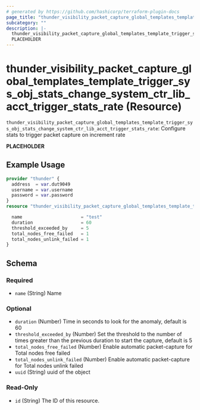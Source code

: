 ```yaml
---
# generated by https://github.com/hashicorp/terraform-plugin-docs
page_title: "thunder_visibility_packet_capture_global_templates_template_trigger_sys_obj_stats_change_system_ctr_lib_acct_trigger_stats_rate Resource - terraform-provider-thunder"
subcategory: ""
description: |-
  thunder_visibility_packet_capture_global_templates_template_trigger_sys_obj_stats_change_system_ctr_lib_acct_trigger_stats_rate: Configure stats to trigger packet capture on increment rate
  PLACEHOLDER
---
```


# thunder_visibility_packet_capture_global_templates_template_trigger_sys_obj_stats_change_system_ctr_lib_acct_trigger_stats_rate (Resource)

`thunder_visibility_packet_capture_global_templates_template_trigger_sys_obj_stats_change_system_ctr_lib_acct_trigger_stats_rate`: Configure stats to trigger packet capture on increment rate

__PLACEHOLDER__

## Example Usage

```terraform
provider "thunder" {
  address  = var.dut9049
  username = var.username
  password = var.password
}
resource "thunder_visibility_packet_capture_global_templates_template_trigger_sys_obj_stats_change_system_ctr_lib_acct_trigger_stats_rate" "thunder_visibility_packet_capture_global_templates_template_trigger_sys_obj_stats_change_system_ctr_lib_acct_trigger_stats_rate" {

  name                      = "test"
  duration                  = 60
  threshold_exceeded_by     = 5
  total_nodes_free_failed   = 1
  total_nodes_unlink_failed = 1
}
```

<!-- schema generated by tfplugindocs -->
## Schema

### Required

- `name` (String) Name

### Optional

- `duration` (Number) Time in seconds to look for the anomaly, default is 60
- `threshold_exceeded_by` (Number) Set the threshold to the number of times greater than the previous duration to start the capture, default is 5
- `total_nodes_free_failed` (Number) Enable automatic packet-capture for Total nodes free failed
- `total_nodes_unlink_failed` (Number) Enable automatic packet-capture for Total nodes unlink failed
- `uuid` (String) uuid of the object

### Read-Only

- `id` (String) The ID of this resource.


